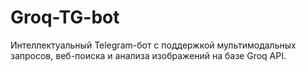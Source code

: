 # Groq-TG-bot
Интеллектуальный Telegram-бот с поддержкой мультимодальных запросов, веб-поиска и анализа изображений на базе Groq API.
